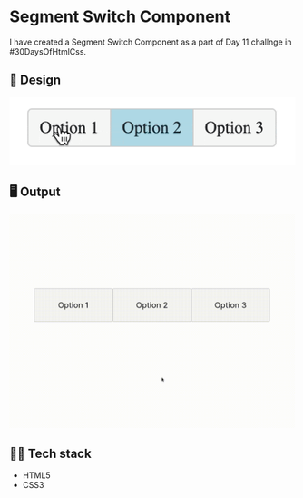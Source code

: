# Segment Switch Component
I have created a Segment Switch Component as a part of Day 11 challnge in #30DaysOfHtmlCss.

## 🎨 Design
![Design](design.gif)

## 🖥️ Output
![output](Output.gif)

## 👩‍💻 Tech stack
- HTML5
- CSS3
